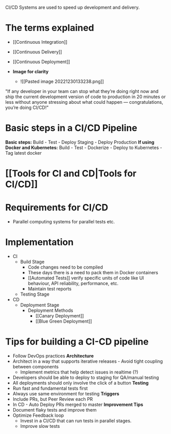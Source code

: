 CI/CD Systems are used to speed up development and delivery.

# The terms explained
- [[Continuous Integration]]
- [[Continuous Delivery]]
- [[Continuous Deployment]]

- **Image for clarity**
	- ![[Pasted image 20221230133238.png]]

"If any developer in your team can stop what they’re doing right now and ship the current development version of code to production in 20 minutes or less without anyone stressing about what could happen — congratulations, you’re doing CI/CD!"

# Basic steps in a CI/CD Pipeline
**Basic steps:** Build - Test - Deploy Staging - Deploy Production
**If using Docker and Kubernetes:** Build - Test - Dockerize - Deploy to Kubernetes - Tag latest docker

# [[Tools for CI and CD|Tools for CI/CD]]

# Requirements for CI/CD
 - Parallel computing systems for parallel tests etc.

# Implementation
- CI
	- Build Stage
		- Code changes need to be compiled
		- These days there is a need to pack them in Docker containers
		- [[Automated Tests]] verify specific units of code like UI behaviour, API reliability, performance, etc.
		- Maintain test reports
	- Testing Stage
- CD
	- Deployment Stage
		- Deployment Methods
			- [[Canary Deployment]]
			- [[Blue Green Deployment]]

# Tips for building a CI-CD pipeline
- Follow DevOps practices
**Architecture**
- Architect in a way that supports iterative releases - Avoid tight coupling between components
	- Implement metrics that help detect issues in realtime (?)
- Developers should be able to deploy to staging for QA/manual testing
- All deployments should only involve the click of a button
**Testing**
- Run fast and fundamental tests first
- Always use same environment for testing
**Triggers**
- Include PRs, but Peer Review each PR
- In CD - Auto Deploy PRs merged to master
**Improvement Tips**
- Document flaky tests and improve them
- Optimize Feedback loop
	- Invest in a CI/CD that can run tests in parallel stages.
	- Improve slow tests